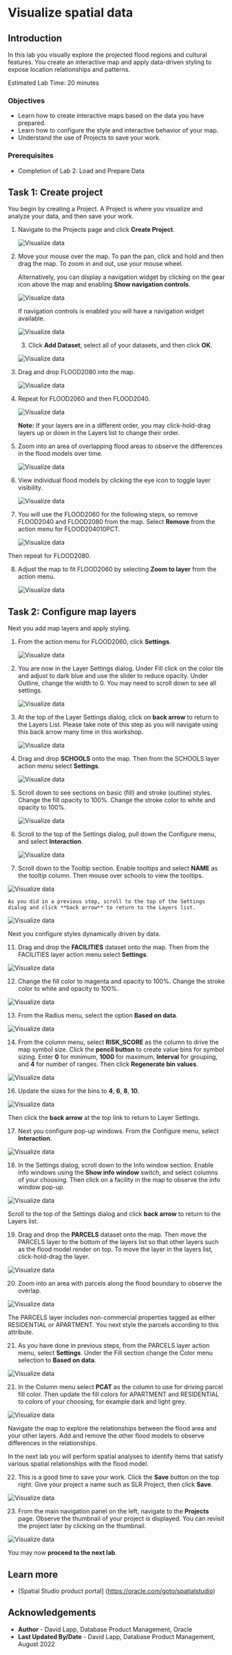 # Visualize spatial data


## Introduction

In this lab you visually explore the projected flood regions and cultural features. You create an interactive map and apply data-driven styling to expose location relationships and patterns.

Estimated Lab Time: 20 minutes


### Objectives

* Learn how to create interactive maps based on the data you have prepared.
* Learn how to configure the style and interactive behavior of your map.
* Understand the use of Projects to save your work.

### Prerequisites

* Completion of Lab 2: Load and Prepare Data


## Task 1: Create project

You begin by creating a Project. A Project is where you visualize and analyze your data, and then save your work.

1. Navigate to the Projects page and click **Create Project**.

   ![Visualize data](images/vis-01.png)


2. Move your mouse over the map. To pan the pan, click and hold and then drag the map. To zoom in and out, use your mouse wheel. 

   Alternatively, you can display a navigation widget by clicking on the gear icon above the map and enabling **Show navigation controls**.

   ![Visualize data](images/vis-01a.png)

   If navigation controls is enabled you will have a navigation widget available. 

   ![Visualize data](images/vis-01b.png)

   3. Click **Add Dataset**, select all of your datasets, and then click **OK**.

   ![Visualize data](images/vis-02.png)

4. Drag and drop FLOOD2080 into the map. 

   ![Visualize data](images/vis-03.png)

5. Repeat for FLOOD2060 and then FLOOD2040.

   ![Visualize data](images/vis-04.png)

   **Note:** If your layers are in a different order, you may click-hold-drag layers up or down in the Layers list to change their order.

6. Zoom into an area of overlapping flood areas to observe the differences in the flood models over time. 

   ![Visualize data](images/vis-05.png)

7. View individual flood models by clicking the eye icon to toggle layer visibility.  

   ![Visualize data](images/vis-06.png)

8. You will use the FLOOD2060 for the following steps, so remove FLOOD2040 and FLOOD2080 from the map. Select **Remove** from the action menu for FLOOD204010PCT.

   ![Visualize data](images/vis-07.png)

  Then repeat for FLOOD2080.

8. Adjust the map to fit FLOOD2060 by selecting **Zoom to layer** from the action menu.

   ![Visualize data](images/vis-08.png)

## Task 2: Configure map layers

Next you add map layers and apply styling.

1. From the action menu for FLOOD2060, click **Settings**.

   ![Visualize data](images/vis-09.png)

2. You are now in the Layer Settings dialog. Under Fill click on the color tile and adjust to dark blue and use the slider to reduce opacity. Under Outline, change the width to 0. You may need to scroll down to see all settings.

   ![Visualize data](images/vis-10.png)

3. At the top of the Layer Settings dialog, click on **back arrow** to return to the Layers List. Please take note of this step as you will navigate using this back arrow many time in this workshop. 

   ![Visualize data](images/vis-11.png)

4. Drag and drop **SCHOOLS** onto the map. Then from the SCHOOLS layer action menu select **Settings**.

   ![Visualize data](images/vis-12.png)


5. Scroll down to see sections on basic (fill) and stroke (outline) styles. Change the fill opacity to 100%. Change the stroke color to white and opacity to 100%.

   ![Visualize data](images/vis-16.png)

6. Scroll to the top of the Settings dialog, pull down the Configure menu, and select **Interaction**.

   ![Visualize data](images/vis-17.png)

7.  Scroll down to the Tooltip section. Enable tooltips and select **NAME** as the tooltip column. Then mouse over schools to view the tooltips.

   ![Visualize data](images/vis-18.png)

    As you did in a previous step, scroll to the top of the Settings dialog and click **back arrow** to return to the Layers list.
   
   ![Visualize data](images/vis-18a.png)


   Next you configure styles dynamically driven by data.

11. Drag and drop the **FACILITIES** dataset onto the map. Then from the FACILITIES layer action menu select **Settings**.

   ![Visualize data](images/vis-19.png)

12. Change the fill color to magenta and opacity to 100%. Change the stroke color to white and opacity to 100%.

   ![Visualize data](images/vis-20.png)


13. From the Radius menu, select the option **Based on data**.

   ![Visualize data](images/vis-21.png)

14. From the column menu, select **RISK_SCORE** as the column to drive the map symbol size. Click the **pencil button** to create value bins for symbol sizing. Enter **0** for minimum, **1000** for maximum,  **Interval** for grouping, and **4** for number of ranges. Then click **Regenerate bin values**.

   ![Visualize data](images/vis-23.png)

16. Update the sizes for the bins to **4**, **6**, **8**, **10**.

   ![Visualize data](images/vis-24.png)

   Then click the **back arrow** at the top link to return to Layer Settings.

17. Next you configure pop-up windows. From the Configure menu, select **Interaction**.

   ![Visualize data](images/vis-25.png)

18. In the Settings dialog, scroll down to the Info window section. Enable info windows using the **Show info window** switch, and select columns of your choosing. Then click on a facility in the map to observe the info window pop-up.

   ![Visualize data](images/vis-26.png)

  Scroll to the top of the Settings dialog and click **back arrow** to return to the Layers list.

19. Drag and drop the **PARCELS** dataset onto the map. Then move the PARCELS layer to the bottom of the layers list so that other layers such as the flood model render on top. To move the layer in the layers list, click-hold-drag the layer. 

   ![Visualize data](images/vis-27.png)

20. Zoom into an area with parcels along the flood boundary to observe the overlap.

   ![Visualize data](images/vis-28.png)


 The PARCELS layer includes non-commercial properties tagged as either RESIDENTIAL or APARTMENT.  You next style the parcels according to this attribute.

21. As you have done in previous steps, from the PARCELS layer action menu, select **Settings**. Under the Fill section change the Color menu selection to **Based on data**.

   ![Visualize data](images/vis-29.png)

21. In the Column menu select **PCAT** as the column to use for driving parcel fill color. Then update the fill colors for APARTMENT and RESIDENTIAL to colors of your choosing, for example dark and light grey.

   ![Visualize data](images/vis-30.png)

   Navigate the map to explore the relationships between the flood area and your other layers. Add and remove the other flood models to observe differences in the relationships.

   In the next lab you will perform spatial analyses to identify items that satisfy various spatial relationships with the flood model.  

22. This is a good time to save your work. Click the **Save** button on the top right. Give your project a name such as SLR Project, then click **Save**.

   ![Visualize data](images/vis-31.png)


23. From the main navigation panel on the left, navigate to the **Projects** page. Observe the thumbnail of your project is displayed. You can revisit the project later by clicking on the thumbnail.

   ![Visualize data](images/vis-32.png)


You may now **proceed to the next lab**.

## Learn more
* [Spatial Studio product portal] (https://oracle.com/goto/spatialstudio)

## Acknowledgements
* **Author** - David Lapp, Database Product Management, Oracle
* **Last Updated By/Date** - David Lapp, Database Product Management, August 2022
